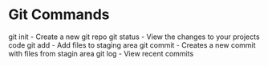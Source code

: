 # Git Commands

git init - Create a new git repo
git status - View the changes to your projects code
git add - Add files to staging area
git commit - Creates a new commit with files from stagin area
git log - View recent commits